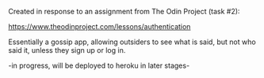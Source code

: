 Created in response to an assignment from The Odin Project (task #2):

https://www.theodinproject.com/lessons/authentication

Essentially a gossip app, allowing outsiders to see what is said, but not who said it, unless they sign up or log in.

-in progress, will be deployed to heroku in later stages-